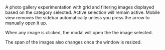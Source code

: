 A photo gallery experimentation with grid and filtering images displayed based on the category selected. Active selection will remain active. Mobile view removes the sidebar automatically unless you press the arrow to manually open it up. 

When any image is clicked, the modal will open the the image selected.

The span of the images also changes once the window is resized.

